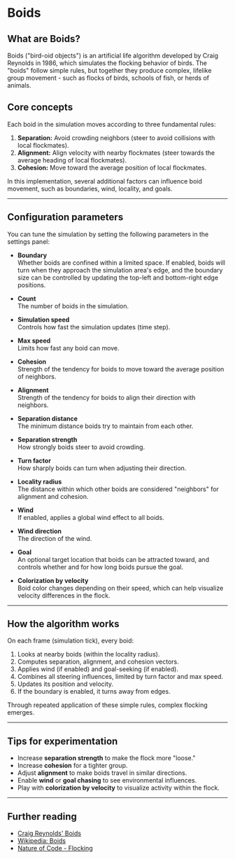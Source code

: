 # Boids

## What are Boids?

Boids ("bird-oid objects") is an artificial life algorithm developed by Craig Reynolds in 1986, which simulates the flocking behavior of birds. The "boids" follow simple rules, but together they produce complex, lifelike group movement - such as flocks of birds, schools of fish, or herds of animals.

## Core concepts

Each boid in the simulation moves according to three fundamental rules:

1. **Separation:** Avoid crowding neighbors (steer to avoid collisions with local flockmates).
2. **Alignment:** Align velocity with nearby flockmates (steer towards the average heading of local flockmates).
3. **Cohesion:** Move toward the average position of local flockmates.

In this implementation, several additional factors can influence boid movement, such as boundaries, wind, locality, and goals.

---

## Configuration parameters

You can tune the simulation by setting the following parameters in the settings panel:

- **Boundary**  
  Whether boids are confined within a limited space. If enabled, boids will turn when they approach the simulation area's edge, and the boundary size can be controlled by updating the top-left and bottom-right edge positions.

- **Count**  
  The number of boids in the simulation.

- **Simulation speed**  
  Controls how fast the simulation updates (time step).

- **Max speed**  
  Limits how fast any boid can move.

- **Cohesion**  
  Strength of the tendency for boids to move toward the average position of neighbors.

- **Alignment**  
  Strength of the tendency for boids to align their direction with neighbors.

- **Separation distance**  
  The minimum distance boids try to maintain from each other.

- **Separation strength**  
  How strongly boids steer to avoid crowding.

- **Turn factor**  
  How sharply boids can turn when adjusting their direction.

- **Locality radius**  
  The distance within which other boids are considered "neighbors" for alignment and cohesion.

- **Wind**  
  If enabled, applies a global wind effect to all boids.

- **Wind direction**  
  The direction of the wind.

- **Goal**  
  An optional target location that boids can be attracted toward, and controls whether and for how long boids pursue the goal.

- **Colorization by velocity**  
  Boid color changes depending on their speed, which can help visualize velocity differences in the flock.

---

## How the algorithm works

On each frame (simulation tick), every boid:

1. Looks at nearby boids (within the locality radius).
2. Computes separation, alignment, and cohesion vectors.
3. Applies wind (if enabled) and goal-seeking (if enabled).
4. Combines all steering influences, limited by turn factor and max speed.
5. Updates its position and velocity.
6. If the boundary is enabled, it turns away from edges.

Through repeated application of these simple rules, complex flocking emerges.

---

## Tips for experimentation

- Increase **separation strength** to make the flock more "loose."
- Increase **cohesion** for a tighter group.
- Adjust **alignment** to make boids travel in similar directions.
- Enable **wind** or **goal chasing** to see environmental influences.
- Play with **colorization by velocity** to visualize activity within the flock.

---

## Further reading

- [Craig Reynolds' Boids](https://www.red3d.com/cwr/boids/)
- [Wikipedia: Boids](https://en.wikipedia.org/wiki/Boids)
- [Nature of Code - Flocking](https://natureofcode.com/book/chapter-6-autonomous-agents/#chapter06_section4)
